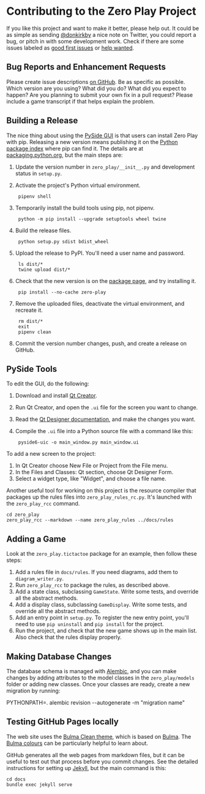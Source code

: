 # Contributing to the Zero Play Project
If you like this project and want to make it better, please help out. It could
be as simple as sending [@donkirkby] a nice note on Twitter, you could report a
bug, or pitch in with some development work. Check if there are some issues
labeled as [good first issues] or [help wanted].

[@donkirkby]: https://twitter.com/donkirkby
[good first issues]: https://github.com/donkirkby/zero-play/labels/good%20first%20issue
[help wanted]: https://github.com/donkirkby/zero-play/labels/help%20wanted

## Bug Reports and Enhancement Requests
Please create issue descriptions [on GitHub][issues]. Be as specific as possible.
Which version are you using? What did you do? What did you expect to happen? Are
you planning to submit your own fix in a pull request? Please include a game
transcript if that helps explain the problem.

[issues]: https://github.com/donkirkby/zero-play/issues?state=open

## Building a Release
The nice thing about using the [PySide GUI] is that users can install Zero Play
with pip. Releasing a new version means publishing it on the
[Python package index] where pip can find it. The details are at
[packaging.python.org], but the main steps are:

1. Update the version number in `zero_play/__init__.py` and development status
    in `setup.py`.
2. Activate the project's Python virtual environment.

        pipenv shell

3. Temporarily install the build tools using pip, not pipenv.

        python -m pip install --upgrade setuptools wheel twine

4. Build the release files.

        python setup.py sdist bdist_wheel

5. Upload the release to PyPI. You'll need a user name and password.

        ls dist/*
        twine upload dist/*

6. Check that the new version is on the [package page], and try installing it.

        pip install --no-cache zero-play

7. Remove the uploaded files, deactivate the virtual environment, and recreate
    it.

        rm dist/*
        exit
        pipenv clean

8. Commit the version number changes, push, and create a release on GitHub.

[packaging.python.org]: https://packaging.python.org/tutorials/packaging-projects/
[package page]: https://pypi.org/project/zero-play/


[PySide GUI]: https://wiki.qt.io/Qt_for_Python
[Python package index]: https://pypi.org/

## PySide Tools
To edit the GUI, do the following:

1. Download and install [Qt Creator].
2. Run Qt Creator, and open the `.ui` file for the screen you want to change.
3. Read the [Qt Designer documentation], and make the changes you want.
4. Compile the `.ui` file into a Python source file with a command like this:

        pyside6-uic -o main_window.py main_window.ui

To add a new screen to the project:

1. In Qt Creator choose New File or Project from the File menu.
2. In the Files and Classes: Qt section, choose Qt Designer Form.
3. Select a widget type, like "Widget", and choose a file name.

Another useful tool for working on this project is the resource compiler that
packages up the rules files into `zero_play_rules_rc.py`. It's launched with
the `zero_play_rcc` command.

    cd zero_play
    zero_play_rcc --markdown --name zero_play_rules ../docs/rules

[Qt Creator]: https://www.qt.io/download-qt-installer
[Qt Designer documentation]: https://doc.qt.io/qt-5/designer-quick-start.html

## Adding a Game
Look at the `zero_play.tictactoe` package for an example, then follow these
steps:
1. Add a rules file in `docs/rules`. If you need diagrams, add them to
   `diagram_writer.py`.
2. Run `zero_play_rcc` to package the rules, as described above.
3. Add a state class, subclassing `GameState`. Write some tests, and override
   all the abstract methods.
4. Add a display class, subclassing `GameDisplay`. Write some tests, and
   override all the abstract methods.
5. Add an entry point in `setup.py`. To register the new entry point, you'll
   need to use `pip uninstall` and `pip install` for the project.
6. Run the project, and check that the new game shows up in the main list. Also
   check that the rules display properly.

## Making Database Changes
The database schema is managed with [Alembic], and you can make changes by
adding attributes to the model classes in the `zero_play/models` folder or
adding new classes. Once your classes are ready, create a new migration by
running:

   PYTHONPATH=. alembic revision --autogenerate -m "migration name"

[Alembic]: https://alembic.sqlalchemy.org/

## Testing GitHub Pages locally
The web site uses the [Bulma Clean theme], which is based on [Bulma]. The
[Bulma colours] can be particularly helpful to learn about.

GitHub generates all the web pages from markdown files, but it can be useful to
test out that process before you commit changes. See the detailed instructions
for setting up [Jekyll], but the main command is this:

    cd docs
    bundle exec jekyll serve

[Bulma Clean theme]: https://github.com/chrisrhymes/bulma-clean-theme
[Bulma]: https://bulma.io/documentation/
[Bulma colours]: https://bulma.io/documentation/overview/colors/
[Jekyll]: https://help.github.com/en/github/working-with-github-pages/testing-your-github-pages-site-locally-with-jekyll
